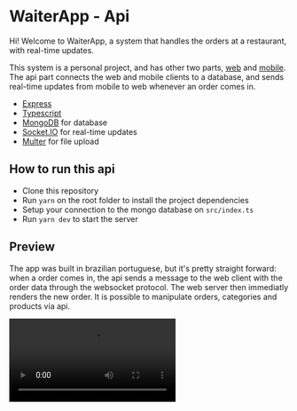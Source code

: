 # WaiterApp - Api

Hi! Welcome to WaiterApp, a system that handles the orders at a restaurant, with real-time updates.

This system is a personal project, and has other two parts, [web](https://github.com/wgsquayson/waiterapp-web) and [mobile](https://github.com/wgsquayson/waiterapp-mobile). The api part connects the web and mobile clients to a database, and sends real-time updates from mobile to web whenever an order comes in.

- [Express](https://expressjs.com)
- [Typescript](https://www.typescriptlang.org)
- [MongoDB](https://www.mongodb.com) for database
- [Socket.IO](https://socket.io) for real-time updates
- [Multer](https://www.npmjs.com/package/multer) for file upload

## How to run this api

- Clone this repository
- Run `yarn` on the root folder to install the project dependencies
- Setup your connection to the mongo database on `src/index.ts`
- Run `yarn dev` to start the server

## Preview

The app was built in brazilian portuguese, but it's pretty straight forward: when a order comes in, the api sends a message to the web client with the order data through the websocket protocol. The web server then immediatly renders the new order. It is possible to manipulate orders, categories and products via api.

<video src="https://github.com/wgsquayson/waiterapp-web/assets/43099794/e4f2f58e-e02d-4115-b6a5-677b902232de" /> 



